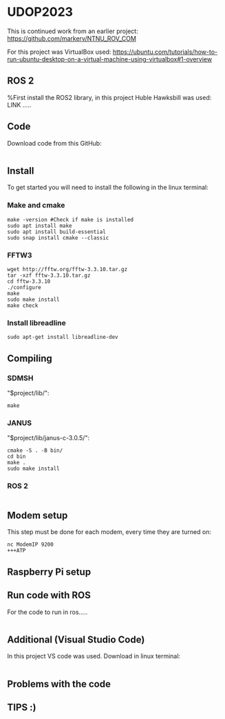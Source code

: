 # UDOP2023
This is continued work from an earlier project: https://github.com/markerv/NTNU_ROV_COM

For this project was VirtualBox used: https://ubuntu.com/tutorials/how-to-run-ubuntu-desktop-on-a-virtual-machine-using-virtualbox#1-overview
## ROS 2
%First install the ROS2 library, in this project Huble Hawksbill was used: LINK
.....
## Code
Download code from this GitHub:
```

```
## Install

To get started you will need to install the following in the linux terminal:

### Make and cmake
```
make -version #Check if make is installed
sudo apt install make
sudo apt install build-essential
sudo snap install cmake --classic
```

### FFTW3

```
wget http://fftw.org/fftw-3.3.10.tar.gz
tar -xzf fftw-3.3.10.tar.gz
cd fftw-3.3.10
./configure
make
sudo make install
make check
```

### Install libreadline
```
sudo apt-get install libreadline-dev
```


## Compiling

### SDMSH
"$project/lib/":
```
make
```

### JANUS
"$project/lib/janus-c-3.0.5/":
```
cmake -S . -B bin/
cd bin
make .
sudo make install
```
### ROS 2

```

```

## Modem setup
This step must be done for each modem, every time they are turned on:
```
nc ModemIP 9200
+++ATP
```

## Raspberry Pi setup

## Run code with ROS
For the code to run in ros.....
```

```


## Additional (Visual Studio Code)
In this project VS code was used. Download in linux terminal: 
```

```
## Problems with the code
## TIPS :)
